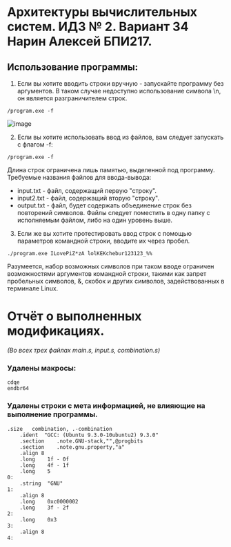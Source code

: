 # Архитектуры вычислительных систем. ИДЗ № 2. Вариант 34 <br/> Нарин Алексей БПИ217.
## Использование программы:
1. Если вы хотите вводить строки вручную - запускайте программу без аргументов. В таком случае недоступно использование символа \n, он является разграничителем строк.
```
/program.exe -f
```
![image](https://user-images.githubusercontent.com/44980361/201536805-3ffdf836-1a76-46fd-8919-f29d86c42920.png)



2. Если вы хотите использовать ввод из файлов, вам следует запускать с флагом -f:
```
/program.exe -f
```
Длина строк ограничена лишь памятью, выделенной под программу. Требуемые названия файлов для ввода-вывода:
* input.txt - файл, содержащий первую "строку".
* input2.txt - файл, содержащий вторую "строку".
* output.txt - файл, будет содержать объединение строк без повторений символов.
Файлы следует поместить в одну папку с исполняемым файлом, либо на один уровень выше.

3. Если же вы хотите протестировать ввод строк с помощью параметров командной строки, вводите их через пробел.
```
./program.exe ILovePiZ*zA lolKEKchebur123123_%%
```
Разумеется, набор возможных символов при таком вводе ограничен возможностями аргументов командной строки, такими как запрет пробельных символов, &, скобок и других символов, задействованных в терминале Linux.

# Отчёт о выполненных модификациях.

*(Во всех трех файлах main.s, input.s, combination.s)*

### Удалены макросы:
``` assembly
cdqe
endbr64
```

### Удалены строки с мета информацией, не влияющие на выполнение программы.
``` assembly
.size	combination, .-combination
	.ident	"GCC: (Ubuntu 9.3.0-10ubuntu2) 9.3.0"
	.section	.note.GNU-stack,"",@progbits
	.section	.note.gnu.property,"a"
	.align 8
	.long	 1f - 0f
	.long	 4f - 1f
	.long	 5
0:
	.string	 "GNU"
1:
	.align 8
	.long	 0xc0000002
	.long	 3f - 2f
2:
	.long	 0x3
3:
	.align 8
4:

```
